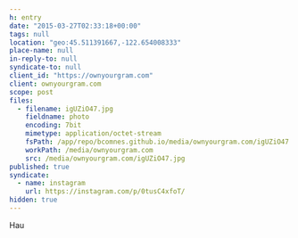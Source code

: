 ```yaml
---
h: entry
date: "2015-03-27T02:33:18+00:00"
tags: null
location: "geo:45.511391667,-122.654008333"
place-name: null
in-reply-to: null
syndicate-to: null
client_id: "https://ownyourgram.com"
client: ownyourgram.com
scope: post
files:
  - filename: igUZiO47.jpg
    fieldname: photo
    encoding: 7bit
    mimetype: application/octet-stream
    fsPath: /app/repo/bcomnes.github.io/media/ownyourgram.com/igUZiO47.jpg
    workPath: /media/ownyourgram.com
    src: /media/ownyourgram.com/igUZiO47.jpg
published: true
syndicate:
  - name: instagram
    url: https://instagram.com/p/0tusC4xfoT/
hidden: true
---
```

Hau
